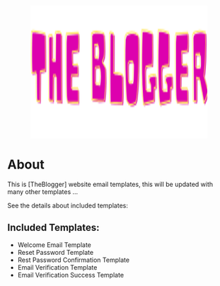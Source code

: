 <div align="center">
  <p>
    <a href="#" target="_blank">
      <picture>
        <source media="(prefers-color-scheme: dark)" srcset="#">
        <img alt="TheBloggerImage" src="/src/images/logo.png" width="400" height="300" style="max-width: 100%;">
      </picture>
    </a>
  </p>
</div>

# About

This is [TheBlogger] website email templates, this will be updated with many other templates ...

See the details about included templates:


## Included Templates:
 - Welcome Email Template
 - Reset Password Template
 - Rest Password Confirmation Template
 - Email Verification Template
 - Email Verification Success Template
